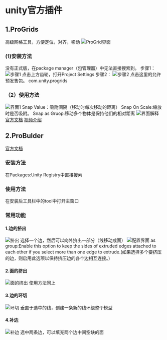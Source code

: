 # unity官方插件

## 1.ProGrids

高级网格工具，方便定位，对齐，移动
![ProGrid界面](../../图片/ProGrids界面.png)

### (1)安装方法

没有正式版，在package manager（包管理器）中无法直接搜索到。
步骤1：
![步骤1](../../图片/ProGrids安装.png)
点击上方齿轮，打开Project Settings
步骤2：
![步骤2](../../图片/ProGrids安装1.png)
点击这里的允许预发售包。
com.unity.progrids

### （2）使用方法

![界面1](../../图片/ProGrid界面1.png)
Snap Value：吸附间隔（移动时每次移动的距离）
Snap On Scale:缩放时是否吸附。
Snap as Gruop:移动多个物体是保持他们的相对距离
![界面解释](../../图片/ProGrids界面解释.png)
[官方文档](https://docs.unity3d.com/Packages/com.unity.progrids@3.0/manual/install.html)
[视频介绍](https://www.bilibili.com/video/BV1er4y1D7Se/)

## 2.ProBulder

[官方文档](https://docs.unity3d.com/Packages/com.unity.probuilder@5.0/manual/index.html)

### 安装方法

在Packages:Unity Registry中直接搜索

### 使用方法

在安装后工具栏中的tool中打开主窗口

### 常用功能

#### 1.边的挤出

![挤出](../../图片/挤出边.png)
选择一个边，然后可以向外挤出一部分（线移动成面）
![配置界面](../../图片/挤出配置界面.png)
as group:Enable this option to keep the sides of extruded edges attached to each other if you select more than one edge to extrude.(如果选择多个要挤压的边，则启用此选项以保持挤压边的各个边相互连接。)

#### 2.面的挤出

![面的挤出](../../图片/挤出面.png)
使用方法同上

#### 3.边的环切

![环切](../../图片/环切.png)
垂直于选中的线，创建一条新的线环绕整个模型

#### 4.补边

![补边](../../图片/补边.png)
选中两条边，可以填充两个边中间空缺的面
